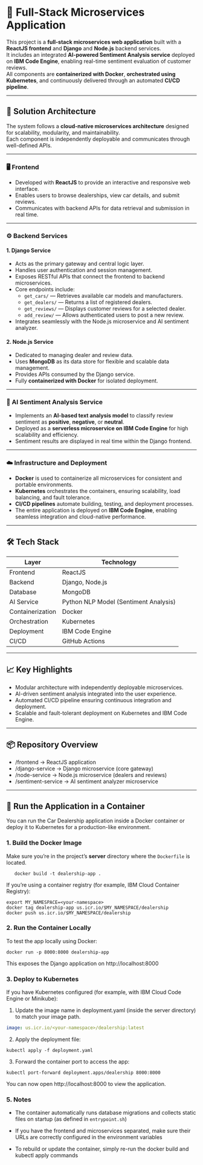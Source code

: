 # 🚀 Full-Stack Microservices Application

This project is a **full-stack microservices web application** built with a **ReactJS frontend** and **Django** and **Node.js** backend services.  
It includes an integrated **AI-powered Sentiment Analysis service** deployed on **IBM Code Engine**, enabling real-time sentiment evaluation of customer reviews.  
All components are **containerized with Docker**, **orchestrated using Kubernetes**, and continuously delivered through an automated **CI/CD pipeline**.

---

## 🧩 Solution Architecture

The system follows a **cloud-native microservices architecture** designed for scalability, modularity, and maintainability.  
Each component is independently deployable and communicates through well-defined APIs.

---

### 🖥️ Frontend

- Developed with **ReactJS** to provide an interactive and responsive web interface.  
- Enables users to browse dealerships, view car details, and submit reviews.  
- Communicates with backend APIs for data retrieval and submission in real time.

---

### ⚙️ Backend Services

#### **1. Django Service**
- Acts as the primary gateway and central logic layer.  
- Handles user authentication and session management.  
- Exposes RESTful APIs that connect the frontend to backend microservices.  
- Core endpoints include:
  - `get_cars/` — Retrieves available car models and manufacturers.  
  - `get_dealers/` — Returns a list of registered dealers.  
  - `get_reviews/` — Displays customer reviews for a selected dealer.  
  - `add_review/` — Allows authenticated users to post a new review.  
- Integrates seamlessly with the Node.js microservice and AI sentiment analyzer.

#### **2. Node.js Service**
- Dedicated to managing dealer and review data.  
- Uses **MongoDB** as its data store for flexible and scalable data management.  
- Provides APIs consumed by the Django service.  
- Fully **containerized with Docker** for isolated deployment.

---

### 🧠 AI Sentiment Analysis Service

- Implements an **AI-based text analysis model** to classify review sentiment as **positive**, **negative**, or **neutral**.  
- Deployed as a **serverless microservice on IBM Code Engine** for high scalability and efficiency.  
- Sentiment results are displayed in real time within the Django frontend.

---

### ☁️ Infrastructure and Deployment

- **Docker** is used to containerize all microservices for consistent and portable environments.  
- **Kubernetes** orchestrates the containers, ensuring scalability, load balancing, and fault tolerance.  
- **CI/CD pipelines** automate building, testing, and deployment processes.  
- The entire application is deployed on **IBM Code Engine**, enabling seamless integration and cloud-native performance.

---

## 🛠️ Tech Stack

| Layer | Technology |
|-------|-------------|
| Frontend | ReactJS |
| Backend | Django, Node.js |
| Database | MongoDB |
| AI Service | Python NLP Model (Sentiment Analysis) |
| Containerization | Docker |
| Orchestration | Kubernetes |
| Deployment | IBM Code Engine |
| CI/CD | GitHub Actions |

---

## 📈 Key Highlights

- Modular architecture with independently deployable microservices.  
- AI-driven sentiment analysis integrated into the user experience.  
- Automated CI/CD pipeline ensuring continuous integration and deployment.  
- Scalable and fault-tolerant deployment on Kubernetes and IBM Code Engine.

---

## 📦 Repository Overview
- /frontend → ReactJS application
- /django-service → Django microservice (core gateway)
- /node-service → Node.js microservice (dealers and reviews)
- /sentiment-service → AI sentiment analyzer microservice

---

## 🐳 Run the Application in a Container
You can run the Car Dealership application inside a Docker container or deploy it to Kubernetes for a production-like environment.

### 1. Build the Docker Image
   
   Make sure you’re in the project’s **server** directory where the `Dockerfile` is located.
   ```
      docker build -t dealership-app .
   ```
   
   If you’re using a container registry (for example, IBM Cloud Container Registry):
   ```
   export MY_NAMESPACE=<your-namespace>
   docker tag dealership-app us.icr.io/$MY_NAMESPACE/dealership
   docker push us.icr.io/$MY_NAMESPACE/dealership
   ```

### 2. Run the Container Locally
   To test the app locally using Docker:
   ```
   docker run -p 8000:8000 dealership-app
   ```
   This exposes the Django application on http://localhost:8000

### 3. Deploy to Kubernetes
   
   If you have Kubernetes configured (for example, with IBM Cloud Code Engine or Minikube):<br/>
        
   1. Update the image name in deployment.yaml (inside the server directory) to match your image path.<br/>
   
   ```yaml
   image: us.icr.io/<your-namespace>/dealership:latest
   ```
   2. Apply the deployment file:<br/>
   ```
   kubectl apply -f deployment.yaml
   ```
   3. Forward the container port to access the app:<br/>
   ```
   kubectl port-forward deployment.apps/dealership 8000:8000
   ```
   You can now open http://localhost:8000 to view the application.<br/>

### 5. Notes
   * The container automatically runs database migrations and collects static files on startup (as defined in `entrypoint.sh`)

   * If you have the frontend and microservices separated, make sure their URLs are correctly configured in the environment variables

   * To rebuild or update the container, simply re-run the docker build and kubectl apply commands

